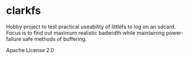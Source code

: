 # clarkfs
Hobby project to test practical useability of littlefs to log on an sdcard. Focus 
is to find out maximum realistic badwidth while maintaining power-faliure safe 
methods of buffering.

Apache License 2.0
